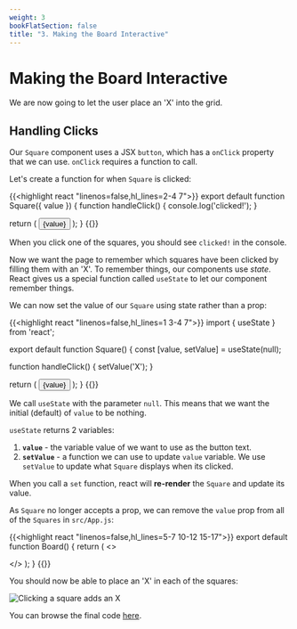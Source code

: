 ```yaml
---
weight: 3
bookFlatSection: false
title: "3. Making the Board Interactive"
---
```


# Making the Board Interactive

We are now going to let the user place an 'X' into the grid.

## Handling Clicks

Our `Square` component uses a JSX `button`, which has a `onClick` property that we can use.
`onClick` requires a function to call.

Let's create a function for when `Square` is clicked:

{{<highlight react "linenos=false,hl_lines=2-4 7">}}
export default function Square({ value }) {
  function handleClick() {
    console.log('clicked!');
  }

  return (
    <button className="square" onClick={handleClick} >
      {value}
    </button>
  );
}
{{</highlight>}}

When you click one of the squares, you should see `clicked!` in the console.

Now we want the page to remember which squares have been clicked by filling them with an 'X'.
To remember things, our components use *state*.
React gives us a special function called `useState` to let our component remember things.

We can now set the value of our `Square` using state rather than a prop: 

{{<highlight react "linenos=false,hl_lines=1 3-4 7">}}
import { useState } from 'react';

export default function Square() {
  const [value, setValue] = useState(null);

  function handleClick() {
    setValue('X');
  }

  return (
    <button className="square" onClick={handleClick}>
      {value}
    </button>
  );
}
{{</highlight>}}

We call `useState` with the parameter `null`.
This means that we want the initial (default) of `value` to be nothing.

`useState` returns 2 variables:
1. **`value`** - the variable value of we want to use as the button text.
2. **`setValue`** - a function we can use to update `value` variable. We use `setValue` to update what `Square` displays when its clicked.

When you call a `set` function, react will **re-render** the `Square` and update its value.

As `Square` no longer accepts a prop, we can remove the `value` prop from all of the `Squares` in `src/App.js`:

{{<highlight react "linenos=false,hl_lines=5-7 10-12 15-17">}}
export default function Board() {
  return (
    <>
      <div className="board-row">
        <Square />
        <Square />
        <Square />
      </div>
      <div className="board-row">
        <Square />
        <Square />
        <Square />
      </div>
      <div className="board-row">
        <Square />
        <Square />
        <Square />
      </div>
    </>
  );
}
{{</highlight>}}

You should now be able to place an 'X' in each of the squares:

![Clicking a square adds an X](/react-noughts-and-crosses/interactivity/clicking.gif)

You can browse the final code [here](https://github.com/BreD1810/react-noughts-and-crosses/tree/ffaf96b4c0bd891aa1f2b10457214821151cbde9).
